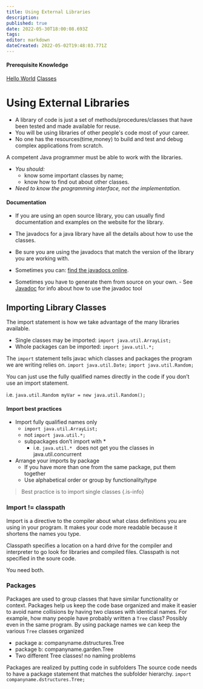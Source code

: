 ```yaml
---
title: Using External Libraries
description: 
published: true
date: 2022-05-30T18:00:08.693Z
tags: 
editor: markdown
dateCreated: 2022-05-02T19:48:03.771Z
---
```


#### Prerequisite Knowledge
[Hello World](/java/helloWorld)
[Classes](/ooConcepts/classes)

# Using External Libraries

* A library of code is just a set of methods/procedures/classes that have been tested and made available for reuse.
* You will be using libraries of other people's code most of your career.  
* No one has the resources(time,money) to build and test and debug complex applications from scratch. 

A competent Java programmer must be able to work with the libraries.
- *You should:*
	- know some important classes by name;
  - know how to find out about other classes.
- *Need to know the programming interface, not the implementation.*


#### **Documentation**

* If you are using an open source library,  you can usually find documentation and examples on the website for the library.  

* The javadocs for a java library have all the details about how to use the classes.   
* Be sure you are using the javadocs that match the version of the library you are working with.    
* Sometimes you can: [find the javadocs online](http://localhost:8000/docs/api/index.html).
* Sometimes you have to generate them from source on your own.
		- See [Javadoc](/tools/javadocs) for info about how to use the javadoc tool

  
## Importing Library Classes

The import statement is how we take advantage of the many libraries available.

- Single classes may be imported:
`import java.util.ArrayList;
`
- Whole packages can be imported:
`import java.util.*;`


The `import` statement tells javac which classes and packages the program we are writing relies on.
`import java.util.Date;`
`import java.util.Random;`

You can just use the fully qualified names directly in the code if you don’t use an import statement.

i.e. `java.util.Random myVar = new java.util.Random();`

#### Import best practices
- Import fully qualified names only
  - `import java.util.ArrayList;`
  - not `import java.util.*;`
  - subpackages don’t import with * 
    - i.e. `java.util.* ` does not get you the classes in java.util.concurrent
- Arrange your imports by package
  - If you have more than one from the same package, put them together
  - Use alphabetical order or group by functionality/type

> Best practice is to import single classes 
{.is-info}
### Import != classpath

Import is a directive to the compiler about what class definitions you are using in your program. It makes your code more readable because it shortens the names you type.

Classpath specifies a location on a hard drive for the compiler and interpreter to go look for libraries and compiled files. Classpath is not specified in the soure code.

You need both.

### Packages
Packages are used to group classes that have similar functionality or context. Packages help us keep the code base organized and make it easier to avoid name collisions by having two classes with identical names.
For example, how many people have probably written a `Tree` class? Possibly even in the same program.  By using package names we can keep the various `Tree` classes organized
  - package a:  companyname.dstructures.Tree
  - package b: companyname.garden.Tree
  - Two different Tree classes!  no naming problems
  
Packages are realized by putting code in subfolders
The source code needs to have a package statement that matches the subfolder hierarchy.
`import companyname.dstructures.Tree;`



  
